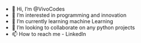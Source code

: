 - 👋 Hi, I’m @VivoCodes
- 👀 I’m interested in programming and innovation
- 🌱 I’m currently learning machine Learning
- 💞️ I’m looking to collaborate on any python projects
- 📫 How to reach me - LinkedIn



